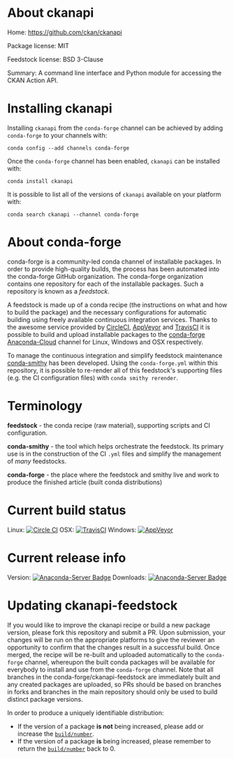About ckanapi
=============

Home: https://github.com/ckan/ckanapi

Package license: MIT

Feedstock license: BSD 3-Clause

Summary: A command line interface and Python module for accessing the CKAN Action API.



Installing ckanapi
==================

Installing `ckanapi` from the `conda-forge` channel can be achieved by adding `conda-forge` to your channels with:

```
conda config --add channels conda-forge
```

Once the `conda-forge` channel has been enabled, `ckanapi` can be installed with:

```
conda install ckanapi
```

It is possible to list all of the versions of `ckanapi` available on your platform with:

```
conda search ckanapi --channel conda-forge
```



About conda-forge
=================

conda-forge is a community-led conda channel of installable packages.
In order to provide high-quality builds, the process has been automated into the
conda-forge GitHub organization. The conda-forge organization contains one repository
for each of the installable packages. Such a repository is known as a *feedstock*.

A feedstock is made up of a conda recipe (the instructions on what and how to build
the package) and the necessary configurations for automatic building using freely
available continuous integration services. Thanks to the awesome service provided by
[CircleCI](https://circleci.com/), [AppVeyor](http://www.appveyor.com/)
and [TravisCI](https://travis-ci.org/) it is possible to build and upload installable
packages to the [conda-forge](https://anaconda.org/conda-forge)
[Anaconda-Cloud](http://docs.anaconda.org/) channel for Linux, Windows and OSX respectively.

To manage the continuous integration and simplify feedstock maintenance
[conda-smithy](http://github.com/conda-forge/conda-smithy) has been developed.
Using the ``conda-forge.yml`` within this repository, it is possible to re-render all of
this feedstock's supporting files (e.g. the CI configuration files) with ``conda smithy rerender``.


Terminology
===========

**feedstock** - the conda recipe (raw material), supporting scripts and CI configuration.

**conda-smithy** - the tool which helps orchestrate the feedstock.
                   Its primary use is in the construction of the CI ``.yml`` files
                   and simplify the management of *many* feedstocks.

**conda-forge** - the place where the feedstock and smithy live and work to
                  produce the finished article (built conda distributions)

Current build status
====================

Linux: [![Circle CI](https://circleci.com/gh/conda-forge/ckanapi-feedstock.svg?style=shield)](https://circleci.com/gh/conda-forge/ckanapi-feedstock)
OSX: [![TravisCI](https://travis-ci.org/conda-forge/ckanapi-feedstock.svg?branch=master)](https://travis-ci.org/conda-forge/ckanapi-feedstock)
Windows: [![AppVeyor](https://ci.appveyor.com/api/projects/status/github/conda-forge/ckanapi-feedstock?svg=True)](https://ci.appveyor.com/project/conda-forge/ckanapi-feedstock/branch/master)

Current release info
====================
Version: [![Anaconda-Server Badge](https://anaconda.org/conda-forge/ckanapi/badges/version.svg)](https://anaconda.org/conda-forge/ckanapi)
Downloads: [![Anaconda-Server Badge](https://anaconda.org/conda-forge/ckanapi/badges/downloads.svg)](https://anaconda.org/conda-forge/ckanapi)


Updating ckanapi-feedstock
==========================

If you would like to improve the ckanapi recipe or build a new
package version, please fork this repository and submit a PR. Upon submission,
your changes will be run on the appropriate platforms to give the reviewer an
opportunity to confirm that the changes result in a successful build. Once
merged, the recipe will be re-built and uploaded automatically to the
`conda-forge` channel, whereupon the built conda packages will be available for
everybody to install and use from the `conda-forge` channel.
Note that all branches in the conda-forge/ckanapi-feedstock are
immediately built and any created packages are uploaded, so PRs should be based
on branches in forks and branches in the main repository should only be used to
build distinct package versions.

In order to produce a uniquely identifiable distribution:
 * If the version of a package **is not** being increased, please add or increase
   the [``build/number``](http://conda.pydata.org/docs/building/meta-yaml.html#build-number-and-string).
 * If the version of a package **is** being increased, please remember to return
   the [``build/number``](http://conda.pydata.org/docs/building/meta-yaml.html#build-number-and-string)
   back to 0.

